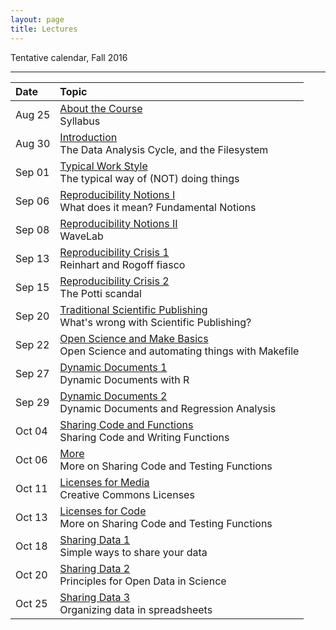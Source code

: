 ```yaml
---
layout: page
title: Lectures
---
```


Tentative calendar, Fall 2016

<hr>
<table>
  <thead>
    <tr>
      <th align="left">Date</th>
      <th align="left">Topic</th>
    </tr>
  </thead>
  <tbody>
    <tr>
      <td>Aug 25</td>
      <td><a href="00-about-course">About the Course</a><br>
        Syllabus
    </td>
    </tr>
    <tr>
      <td>Aug 30</td>
      <td><a href="01-intro-filesystem">Introduction</a><br>
        The Data Analysis Cycle, and the Filesystem</td>
    </tr>
    <tr>
      <td>Sep 01</td>
      <td><a href="02-typical-work-style">Typical Work Style</a><br>
        The typical way of (NOT) doing things</td>
    </tr>
    <tr>
      <td>Sep 06</td>
      <td><a href="03-reproducibility-markdown">Reproducibility Notions I</a><br>
        What does it mean? Fundamental Notions</td>
    </tr>
    <tr>
      <td>Sep 08</td>
      <td><a href="04-wavelab-pandoc">Reproducibility Notions II</a><br>
        WaveLab</td>
    </tr>
    <tr>
      <td>Sep 13</td>
      <td><a href="05-crisis1-git-basics">Reproducibility Crisis 1</a><br>
        Reinhart and Rogoff fiasco</td>
    </tr>
    <tr>
      <td>Sep 15</td>
      <td><a href="06-crisis2-github-basics">Reproducibility Crisis 2</a><br>
        The Potti scandal</td>
    </tr>
    <tr>
      <td>Sep 20</td>
      <td><a href="07-traditional-publishing">Traditional Scientific Publishing</a><br>
        What's wrong with Scientific Publishing?</td>
    </tr>
    <tr>
      <td>Sep 22</td>
      <td><a href="08-openness-makefile-basics">Open Science and Make Basics</a><br>
        Open Science and automating things with Makefile</td>
    </tr>
    <tr>
      <td>Sep 27</td>
      <td><a href="09-dynamic-docs1">Dynamic Documents 1</a><br>
        Dynamic Documents with R</td>
    </tr>
    <tr>
      <td>Sep 29</td>
      <td><a href="10-dynamic-docs2">Dynamic Documents 2</a><br>
        Dynamic Documents and Regression Analysis</td>
    </tr>
    <tr>
      <td>Oct 04</td>
      <td><a href="11-share-code-functions">Sharing Code and Functions</a><br>
        Sharing Code and Writing Functions</td>
    </tr>
    <tr>
      <td>Oct 06</td>
      <td><a href="12-more-code-testing">More </a><br>
        More on Sharing Code and Testing Functions</td>
    </tr>
    <tr>
      <td>Oct 11</td>
      <td><a href="13-licenses-cc">Licenses for Media</a><br>
        Creative Commons Licenses</td>
    </tr>
    <tr>
      <td>Oct 13</td>
      <td><a href="14-licenses-code">Licenses for Code</a><br>
        More on Sharing Code and Testing Functions</td>
    </tr>
    <tr>
      <td>Oct 18</td>
      <td><a href="15-sharing-data1">Sharing Data 1</a><br>
        Simple ways to share your data</td>
    </tr>
    <tr>
      <td>Oct 20</td>
      <td><a href="16-sharing-data2">Sharing Data 2</a><br>
        Principles for Open Data in Science</td>
    </tr>
    <tr>
      <td>Oct 25</td>
      <td><a href="17-sharing-data3">Sharing Data 3</a><br>
        Organizing data in spreadsheets</td>
    </tr>
  </tbody>
</table>

